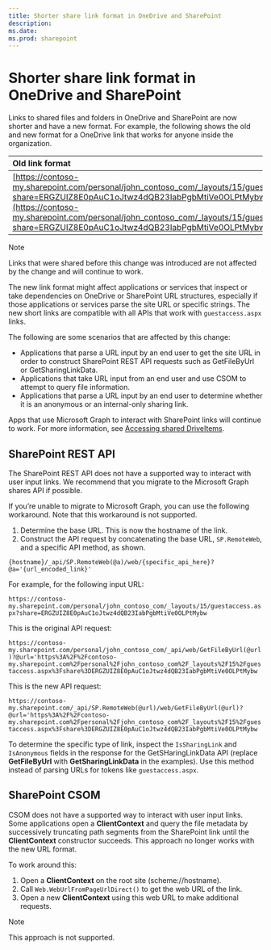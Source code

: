 ```yaml
---
title: Shorter share link format in OneDrive and SharePoint
description: 
ms.date: 
ms.prod: sharepoint
---
```


# Shorter share link format in OneDrive and SharePoint

Links to shared files and folders in OneDrive and SharePoint are now shorter and have a new format. For example, the following shows the old and new format for a OneDrive link that works for anyone inside the organization.

|Old link format|New link format|
|:--------------|:--------------|
|[https://contoso-my.sharepoint.com/personal/john_contoso_com/_layouts/15/guestaccess.aspx?share=ERGZUIZ8E0pAuC1oJtwz4dQB23IabPgbMtiVe0OLPtMybw](https://contoso-my.sharepoint.com/personal/john_contoso_com/_layouts/15/guestaccess.aspx?share=ERGZUIZ8E0pAuC1oJtwz4dQB23IabPgbMtiVe0OLPtMybw)|[https://contoso-my.sharepoint.com/:w:/p/john/ERGZUIZ8E0pAuC1oJtwz4dQB23IabPgbMtiVe0OLPtMybw](https://contoso-my.sharepoint.com/:w:/p/john/ERGZUIZ8E0pAuC1oJtwz4dQB23IabPgbMtiVe0OLPtMybw)|

>[!Note]
> Links that were shared before this change was introduced are not affected by the change and will continue to work.

The new link format might affect applications or services that inspect or take dependencies on OneDrive or SharePoint URL structures, especially if those applications or services parse the site URL or specific strings. The new short links are compatible with all APIs that work with `guestaccess.aspx` links. 

The following are some scenarios that are affected by this change:

- Applications that parse a URL input by an end user to get the site URL in order to construct SharePoint REST API requests such as GetFileByUrl or GetSharingLinkData.
- Applications that take URL input from an end user and use CSOM to attempt to query file information.
- Applications that parse a URL input by an end user to determine whether it is an anonymous or an internal-only sharing link.

Apps that use Microsoft Graph to interact with SharePoint links will continue to work. For more information, see [Accessing shared DriveItems](https://developer.microsoft.com/en-us/graph/docs/api-reference/v1.0/api/shares_get).

## SharePoint REST API

The SharePoint REST API does not have a supported way to interact with user input links. We recommend that you migrate to the Microsoft Graph shares API if possible. 

If you’re unable to migrate to Microsoft Graph, you can use the following workaround. Note that this workaround is not supported.

1.	Determine the base URL. This is now the hostname of the link.
2.	Construct the API request by concatenating the base URL, `SP.RemoteWeb`, and a specific API method, as shown.

`{hostname}/_api/SP.RemoteWeb(@a)/web/{specific_api_here}?@a='{url_encoded_link}'`

For example, for the following input URL:

`https://contoso-my.sharepoint.com/personal/john_contoso_com/_layouts/15/guestaccess.aspx?share=ERGZUIZ8E0pAuC1oJtwz4dQB23IabPgbMtiVe0OLPtMybw`

This is the original API request:

`https://contoso-my.sharepoint.com/personal/john_contoso_com/_api/web/GetFileByUrl(@url)?@url='https%3A%2F%2Fcontoso-my.sharepoint.com%2Fpersonal%2Fjohn_contoso_com%2F_layouts%2F15%2Fguestaccess.aspx%3Fshare%3DERGZUIZ8E0pAuC1oJtwz4dQB23IabPgbMtiVe0OLPtMybw`

This is the new API request:

`https://contoso-my.sharepoint.com/_api/SP.RemoteWeb(@url)/web/GetFileByUrl(@url)?@url='https%3A%2F%2Fcontoso-my.sharepoint.com%2Fpersonal%2Fjohn_contoso_com%2F_layouts%2F15%2Fguestaccess.aspx%3Fshare%3DERGZUIZ8E0pAuC1oJtwz4dQB23IabPgbMtiVe0OLPtMybw`

To determine the specific type of link, inspect the `IsSharingLink` and `IsAnonymous` fields in the response for the GetSHaringLinkData API (replace **GetFileByUrl** with **GetSharingLinkData** in the examples). Use this method instead of parsing URLs for tokens like `guestaccess.aspx`.

## SharePoint CSOM 

CSOM does not have a supported way to interact with user input links. Some applications open a **ClientContext** and query the file metadata by successively truncating path segments from the SharePoint link until the **ClientContext** constructor succeeds. This approach no longer works with the new URL format.

To work around this:
1.	Open a **ClientContext** on the root site (scheme://hostname). 
2.	Call `Web.WebUrlFromPageUrlDirect()` to get the web URL of the link.
3.	Open a new **ClientContext** using this web URL to make additional requests.

>[!Note]
> This approach is not supported.
